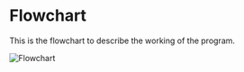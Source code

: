 # Flowchart

This is the flowchart to describe the working of the program.

![Flowchart](https://raw.githubusercontent.com/AHB102/SIH/main/Assets/SIH_FLOWCHART.drawio.png)
